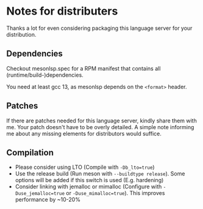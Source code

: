 # Notes for distributers
Thanks a lot for even considering packaging this language server for your distribution.
## Dependencies
Checkout mesonlsp.spec for a RPM manifest that contains all (runtime/build-)dependencies.

You need at least gcc 13, as mesonlsp depends on the `<format>` header.
## Patches
If there are patches needed for this language server, kindly share them with me.
Your patch doesn't have to be overly detailed.
A simple note informing me about any missing elements for distributors would suffice.
## Compilation
- Please consider using LTO (Compile with `-Db_lto=true`)
- Use the release build (Run meson with `--buildtype release`). Some options will be added if this switch is used (E.g. hardening)
- Consider linking with jemalloc or mimalloc (Configure with `-Duse_jemalloc=true` or `-Duse_mimalloc=true`). This improves performance by ~10-20%
